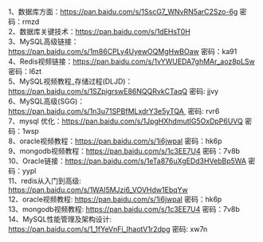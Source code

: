 1、数据库方面：https://pan.baidu.com/s/1SscG7_WNvRN5arC2Szo-6g 密码：rmzd  
2、数据库关键技术：https://pan.baidu.com/s/1dEHsT0H  
3、MySQL高级链接：https://pan.baidu.com/s/1m86CPLy4UyewOQMgHwBOaw 密码：ka91  
4、Redis视频链接：https://pan.baidu.com/s/1vYWUEDA7ghMAr_aoz8pLSw 密码：l6zt  
5、MySQL视频教程_存储过程(DLJD)：https://pan.baidu.com/s/1SZpigrswE86NQQRvkCTaqQ 密码: jjvy  
6、MySQL高级(SGG)：https://pan.baidu.com/s/1n3u71SPBfMLxdrY3e5yTQA  密码: rvr6  
7、mysql 优化：https://pan.baidu.com/s/1JpgHXhdmutIG5OxDpP6UVQ 密码：1wsp  
8、oracle视频教程：https://pan.baidu.com/s/1i6jwpal 密码：hk6p  
9、mongodb视频教程：https://pan.baidu.com/s/1c3EE7U4 密码：7v8b  
10、Oracle链接：https://pan.baidu.com/s/1eTa876uXgEDd3HVebBp5WA 密码：yypl  
11、redis从入门到高级: https://pan.baidu.com/s/1WAl5MJzi6_VOVHdw1EbqYw  
12、oracle视频教程: https://pan.baidu.com/s/1i6jwpal 密码：hk6p  
13、mongodb视频教程: https://pan.baidu.com/s/1c3EE7U4 密码：7v8b  
14、MySQL性能管理及架构设计: https://pan.baidu.com/s/1_1fYeVnFi_IhaotV1r2dpg 密码: xw7n  
